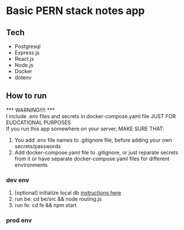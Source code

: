 # Basic PERN stack notes app

## Tech

- Postgresql
- Express.js
- React.js
- Node.js
- Docker
- dotenv

## How to run

*** WARNING!!!! ***  
I include .env files and secrets in docker-compose.yaml file JUST FOR EUDCATIONAL PURPOSES  
If you run this app somewhere on your server, MAKE SURE THAT:
1. You add .env file names to .gitignore file, before adding your own secrets/passwords
2. Add docker-compose.yaml file to .gitignore, or just reparate secrets from it or have separate docker-compose.yaml files for different environments

### dev env

1. [optional] initialize local db [instructions here](db\README.md)
2. run be: cd be/src && node routing.js
3. run fe: cd fe && npm start

### prod env

